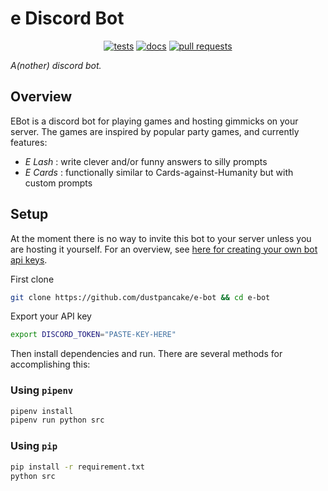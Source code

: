 # e Discord Bot

<p align="center">
<a href="https://github.com/dustpancake/e-bot/actions/workflows/tests.yml"><img alt="tests" src="https://github.com/dustpancake/e-bot/actions/workflows/tests.yml/badge.svg?branch=master&event=push"></a>
<a href="https://github.com/dustpancake/e-bot/actions/workflows/docs.yml"><img src="https://github.com/dustpancake/e-bot/actions/workflows/docs.yml/badge.svg?branch=master&event=push" alt="docs"></a>
<a href="https://github.com/dustpancake/e-bot/pull/"><img alt="pull requests" src="https://img.shields.io/github/issues-pr/dustpancake/e-bot.svg"></a>
</p>


*A(nother) discord bot.*


## Overview
EBot is a discord bot for playing games and hosting gimmicks on your server. The games are inspired by popular party games, and currently features:

- *E Lash* : write clever and/or funny answers to silly prompts
- *E Cards* : functionally similar to Cards-against-Humanity but with custom prompts

## Setup
At the moment there is no way to invite this bot to your server unless you are hosting it yourself. For an overview, see [here for creating your own bot api keys](https://dustpancake.github.io/dust-notes/discord/making-bots-python.html#using-the-developer-portal-to-create-a-bot).

First clone
```bash
git clone https://github.com/dustpancake/e-bot && cd e-bot
```
Export your API key
```bash
export DISCORD_TOKEN="PASTE-KEY-HERE"
```

Then install dependencies and run. There are several methods for accomplishing this: 

### Using `pipenv`
```bash
pipenv install
pipenv run python src
```

### Using `pip`
```bash
pip install -r requirement.txt
python src
```